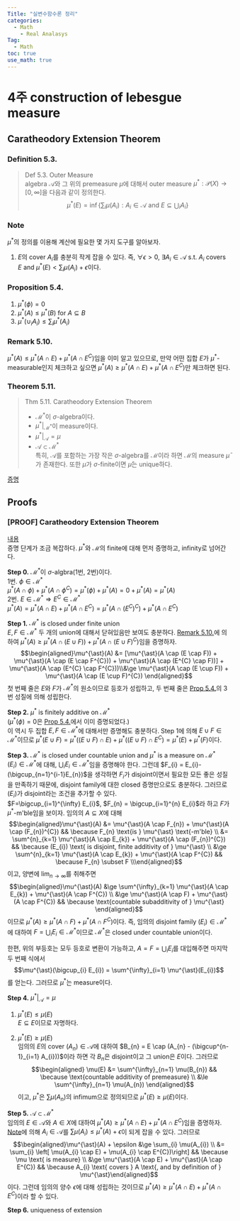 ```yaml
---
Title: "실변수함수론 정리"
categories:
  - Math
    - Real Analasys
Tag:
  - Math
toc: true
use_math: true
---
```


# 4주 construction of lebesgue measure
## Caratheodory Extension Theorem
### Definition 5.3.
> Def 5.3. Outer Measure  
> algebra $\mathcal{A}$와 그 위의 premeasure $\mu$에 대해서 outer measure $\mu^{\ast}: \mathcal{P}(X) \rightarrow \left[0, \infty \right]$을 다음과 같이 정의한다.
> $$\mu^{\ast}(E) = \inf \left\{ \sum_{i} \mu(A_{i}) : A_{i} \in \mathcal{A} \text{ and } E \subseteq \bigcup_{i} A_{i} \right\}$$

### Note
$\mu^{\ast}$의 정의를 이용해 계산에 필요한 몇 가지 도구를 알아보자.
1. $E$의 cover $A_{i}$를 충분히 작게 잡을 수 있다. 즉, $\forall \epsilon > 0$, $\exists A_{i} \in \mathcal{A}$ s.t. $A_{i}$ covers $E$ and $\mu^{\ast}(E) < \sum_{i} \mu(A_{i}) + \epsilon$이다.

### Proposition 5.4.
1. $\mu^{\ast}(\phi) = 0$
1. $\mu^{\ast}(A) \le \mu^{\ast}(B)$ for $A \subseteq B$
1. $\mu^{\ast}(\cup_{i} A_{i}) \le \sum_{i} \mu^{\ast}(A_{i})$

### Remark 5.10.
$\mu^{\ast}(A) \le \mu^{\ast}(A\cap E) + \mu^{\ast}(A \cap E^{C})$임을 이미 알고 있으므로, 만약 어떤 집합 $E$가 $\mu^{\ast}$-measurable인지 체크하고 싶으면 $\mu^{\ast}(A) \ge \mu^{\ast}(A\cap E) + \mu^{\ast}(A \cap E^{C})$만 체크하면 된다.

### Theorem 5.11.
> Thm 5.11. Caratheodory Extension Theorem
> - $\mathcal{M}^{\ast}$이 $\sigma$-algebra이다.
> - $\mu^{\ast} \big|_{\mathcal{M}^{\ast}}$이 measure이다.
> - $\mu^{\ast}\big|_{\mathcal{A}} = \mu$
> - $\mathcal{A} \subset \mathcal{M}^{\ast}$  
> 특히, $\mathcal{A}$를 포함하는 가장 작은 $\sigma$-algebra를 $\mathcal{M}$이라 하면 $\mathcal{M}$의 measure $\bar{\mu}$가 존재한다. 또한 $\mu$가 $\sigma$-finite이면 $\bar{\mu}$는 unique하다.

[증명](#-[PROOF]-Caratheodory-Extension-Theorem)


## Proofs
### [PROOF] Caratheodory Extension Theorem
[내용](#-Caratheodory-Extension-Theorem)  
증명 단계가 조금 복잡하다. $\mu^{\ast}$와 $\mathcal{M}$의 finite에 대해 먼저 증명하고, infinity로 넘어간다.

**Step 0.** $\mathcal{M}^{\ast}$이 $\sigma$-algbra(1번, 2번)이다.  
1번. $\phi \in \mathcal{M}^{\ast}$  
$\mu^{\ast}(A \cap \phi) + \mu^{\ast}(A\cap\phi^{C}) = \mu^{\ast}(\phi) + \mu^{\ast}(A) = 0 + \mu^{\ast}(A)=\mu^{\ast}(A)$  
2번. $E \in \mathcal{M}^{\ast} \Rightarrow E^{C} \in \mathcal{M}^{\ast}$  
$\mu^{\ast}(A) = \mu^{\ast}(A \cap E) + \mu^{\ast}(A\cap E^{C}) = \mu^{\ast}(A \cap (E^{C})^{C}) + \mu^{\ast}(A \cap E^{C})$

**Step 1.** $\mathcal{M}^{\ast}$ is closed under finite union  
$E, F \in \mathcal{M}^{\ast}$ 두 개의 union에 대해서 닫혀있음만 보여도 충분하다. [Remark 5.10.](#-Remark-5.10.)에 의하여 $\mu^{\ast}(A) \ge \mu^{\ast}(A\cap(E \cup F)) + \mu^{\ast}(A \cap (E \cup F)^{C})$임을 증명하자.
$$\begin{aligned}\mu^{\ast}(A) &= [\mu^{\ast}(A \cap (E \cap F)) + \mu^{\ast}(A \cap (E \cap F^{C})) + \mu^{\ast}(A \cap (E^{C} \cap F))] + \mu^{\ast}(A \cap (E^{C} \cap F^{C}))\\&\ge \mu^{\ast}(A \cap (E \cup F)) + \mu^{\ast}(A \cap (E \cup F)^{C}) \end{aligned}$$
첫 번째 줄은 $E$와 $F$가 $\mathcal{M}^{\ast}$의 원소이므로 등호가 성립하고, 두 번째 줄은 [Prop 5.4.](#-Proposition-5.4.)의 3번 성질에 의해 성립한다.

**Step 2.** $\mu^{\ast}$ is finitely additive on $\mathcal{M}^{\ast}$  
($\mu^{\ast}(\phi) = 0$은 [Prop 5.4.](#-Proposition-5.4.)에서 이미 증명되었다.)  
이 역시 두 집합 $E, F \in \mathcal{M}^{\ast}$에 대해서만 증명해도 충분하다. Step 1에 의해 $E \cup F \in \mathcal{M}^{\ast}$이므로 $\mu^{\ast}(E \cup F) = \mu^{\ast}((E \cup F) \cap E) + \mu^{\ast}((E \cup F) \cap E^{C}) = \mu^{\ast}(E) + \mu^{\ast}(F)$이다.

**Step 3.** $\mathcal{M}^{\ast}$ is closed under countable union and $\mu^{\ast}$ is a measure on $\mathcal{M}^{\ast}$  
$(E_{i}) \in \mathcal{M}^{\ast}$에 대해, $\bigcup_{i} E_{i} \in \mathcal{M}^{\ast}$임을 증명해야 한다. 그런데 $F_{i} = E_{i}-(\bigcup_{n=1}^{i-1}E_{n})$을 생각하면 $F_{i}$가 disjoint이면서 필요한 모든 좋은 성질을 만족하기 때문에, disjoint family에 대한 closed 증명만으로도 충분하다. 그러므로 $(E_{i})$가 disjoint라는 조건을 추가할 수 있다.   
$F=\bigcup_{i=1}^{\infty} E_{i}$, $F_{n} = \bigcup_{i=1}^{n} E_{i}$라 하고 $F$가 $\mu^{\ast}$-m'ble임을 보이자. 임의의 $A \subseteq X$에 대해
$$\begin{aligned}\mu^{\ast}(A) &= \mu^{\ast}(A \cap F_{n}) + \mu^{\ast}(A \cap (F_{n})^{C}) && \because F_{n} \text{is } \mu^{\ast} \text{-m'ble} \\ &= \sum^{n}_{k=1} \mu^{\ast}(A \cap E_{k}) + \mu^{\ast}(A \cap (F_{n})^{C}) && \because (E_{i}) \text{ is disjoint, finite additivity of } \mu^{\ast} \\ &\ge \sum^{n}_{k=1} \mu^{\ast}(A \cap E_{k}) + \mu^{\ast}(A \cap F^{C}) && \because F_{n} \subset F \\\end{aligned}$$
이고, 양변에 $\lim_{n \to \infty}$를 취해주면
$$\begin{aligned}\mu^{\ast}(A) &\ge \sum^{\infty}_{k=1} \mu^{\ast}(A \cap E_{k}) + \mu^{\ast}(A \cap F^{C}) \\ &\ge \mu^{\ast}(A \cap F) + \mu^{\ast}(A \cap F^{C}) && \because \text{countable subadditivity of } \mu^{\ast} \end{aligned}$$
이므로 $\mu^{\ast}(A) \ge \mu^{\ast}(A \cap F) + \mu^{\ast}(A \cap F^{C})$이다. 즉, 임의의 disjoint family $(E_{i}) \in \mathcal{M}^{\ast}$에 대하여 $F = \bigcup_{i} E_{i} \in \mathcal{M}^{\ast}$이므로 $\mathcal{M}^{\ast}$은 closed under countable union이다.

한편, 위의 부등호는 모두 등호로 변환이 가능하고, $A = F = \bigcup_{i} E_{i}$를 대입해주면 마지막 두 번째 식에서
$$\mu^{\ast}(\bigcup_{i} E_{i}) = \sum^{\infty}_{i=1} \mu^{\ast}(E_{i})$$
를 얻는다. 그러므로 $\mu^{\ast}$는 measure이다.

**Step 4.** $\mu^{\ast}\big|_{\mathcal{A}} = \mu$  
1. $\mu^{\ast}(E) \le \mu(E)$  
$E \subseteq E$이므로 자명하다.

1. $\mu^{\ast}(E) \ge \mu(E)$  
임의의 $E$의 cover $(A_{n}) \in \mathcal{A}$에 대하여 $B_{n} = E \cap (A_{n} - (\bigcup^{n-1}_{i=1} A_{i}))$이라 하면 각 $B_{n}$은 disjoint이고 그 union은 $E$이다. 그러므로
$$\begin{aligned} \mu(E) &= \sum^{\infty}_{n=1} \mu(B_{n}) && \because \text{countable additivity of premeasure} \\ &\le \sum^{\infty}_{n=1} \mu(A_{n}) \end{aligned}$$
이고, $\mu^{\ast}$은 $\sum \mu(A_{n})$의 infimum으로 정의되므로 $\mu^{\ast}(E) \ge \mu(E)$이다.

**Step 5.** $\mathcal{A} \subset \mathcal{M}^{\ast}$  
임의의 $E \in \mathcal{A}$와 $A \in X$에 대하여 $\mu^{\ast}(A) \ge \mu^{\ast}(A \cap E) + \mu^{\ast}(A \cap E^{C})$임을 증명하자. [Note](#-Note)에 의해 $A_{i} \in \mathcal{A}$를 $\sum \mu(A_{i}) \le \mu^{\ast}(A) + \epsilon$이 되게 잡을 수 있다. 그러므로
$$\begin{aligned}\mu^{\ast}(A) + \epsilon &\ge \sum_{i} \mu(A_{i}) \\ &= \sum_{i} \left[ \mu(A_{i} \cap E) + \mu(A_{i} \cap E^{C})\right] && \because \mu \text{ is measure} \\ &\ge \mu^{\ast}(A \cap E) + \mu^{\ast}(A \cap E^{C}) && \because A_{i} \text{ covers } A \text{, and by definition of } \mu^{\ast}\end{aligned}$$
이다. 그런데 임의의 양수 $\epsilon$에 대해 성립하는 것이므로 $\mu^{\ast}(A) \ge \mu^{\ast}(A \cap E) + \mu^{\ast}(A \cap E^{C})$이라 할 수 있다.

**Step 6.** uniqueness of extension